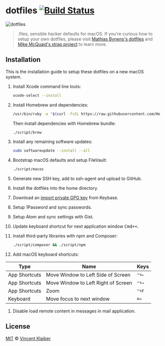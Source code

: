 # dotfiles [![Build Status](https://badgen.net/travis/vinkla/dotfiles/master)](https://travis-ci.org/vinkla/dotfiles)

![dotfiles](https://user-images.githubusercontent.com/499192/40283443-96d526d0-5c7e-11e8-80a1-8843d778a922.png)

> .files, sensible hacker defaults for macOS. If you're curious how to setup your own dotfiles, please visit [Mathias Bynens's dotfiles](https://github.com/mathiasbynens/dotfiles) and [Mike McQuaid's strap project](https://github.com/mikemcquaid/strap) to learn more.

## Installation

This is the installation guide to setup these dotfiles on a new macOS system.

1. Install Xcode command line tools:

    ```sh
    xcode-select --install
    ```

1. Install Homebrew and dependencies:

    ```sh
    /usr/bin/ruby -e "$(curl -fsSL https://raw.githubusercontent.com/Homebrew/install/master/install)"
    ```
  
    Then install dependencies with Homebrew bundle:
    
    ```sh
    ./script/brew
    ```

1. Install any remaining software updates:
  
    ```sh
    sudo softwareupdate --install --all
    ```
  
1. Bootstrap macOS defaults and setup FileVault:
  
    ```sh
    ./script/macos
    ```

1. Generate new SSH key, add to ssh-agent and upload to GitHub.

1. Install the dotfiles into the home directory.

1. Download an [import private GPG key](https://www.keybits.net/post/import-keybase-private-key) from Keybase.

1. Setup 1Password and sync passwords.

1. Setup Atom and sync settings with Gist.

1. Update keyboard shortcut for next application window <kbd>Cmd+<</kbd>.

1. Install third-party libraries with npm and Composer:

    ```sh
    ./script/composer && ./script/npm
    ```

1. Add macOS keyboard shortcuts:

  Type | Name | Keys
  ---- | ---- | ----
  App Shortcuts | Move Window to Left Side of Screen | <kbd>⌃⌥←</kbd>
  App Shortcuts | Move Window to Left Right of Screen | <kbd>⌃⌥→</kbd>
  App Shortcuts | Zoom | <kbd>⌃⌥F</kbd>
  Keyboard | Move focus to next window | <kbd>⌘<</kbd>

1. Disable load remote content in messages in mail application.

## License

[MIT](LICENSE) © [Vincent Klaiber](https://doubledip.se)
